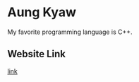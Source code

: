 # Aung Kyaw

My favorite programming language is C++.
## Website Link
[link](https://aungkyaw321.github.io/newRepo/)
